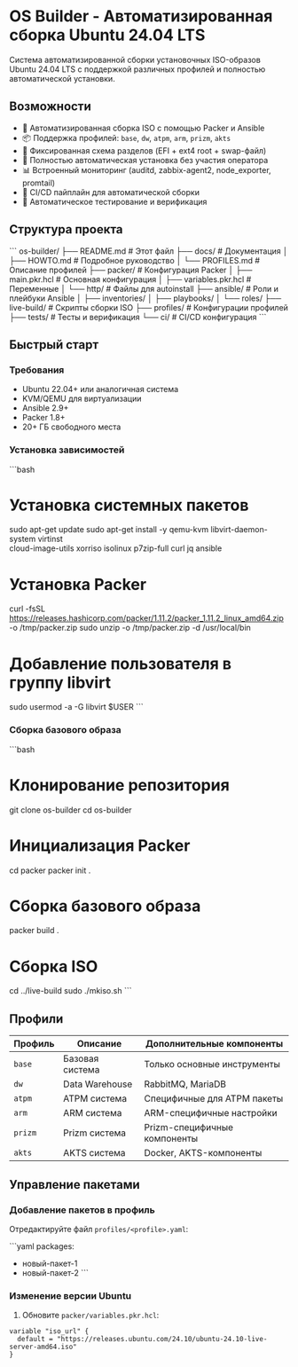 # OS Builder - Автоматизированная сборка Ubuntu 24.04 LTS

Система автоматизированной сборки установочных ISO-образов Ubuntu 24.04 LTS с поддержкой различных профилей и полностью автоматической установки.

## Возможности

- 🚀 Автоматизированная сборка ISO с помощью Packer и Ansible
- 📦 Поддержка профилей: `base`, `dw`, `atpm`, `arm`, `prizm`, `akts`
- 🔧 Фиксированная схема разделов (EFI + ext4 root + swap-файл)
- 🎯 Полностью автоматическая установка без участия оператора
- 📊 Встроенный мониторинг (auditd, zabbix-agent2, node_exporter, promtail)
- 🔄 CI/CD пайплайн для автоматической сборки
- 🧪 Автоматическое тестирование и верификация

## Структура проекта

\`\`\`
os-builder/
├── README.md                    # Этот файл
├── docs/                        # Документация
│   ├── HOWTO.md                # Подробное руководство
│   └── PROFILES.md             # Описание профилей
├── packer/                      # Конфигурация Packer
│   ├── main.pkr.hcl            # Основная конфигурация
│   ├── variables.pkr.hcl       # Переменные
│   └── http/                   # Файлы для autoinstall
├── ansible/                     # Роли и плейбуки Ansible
│   ├── inventories/
│   ├── playbooks/
│   └── roles/
├── live-build/                  # Скрипты сборки ISO
├── profiles/                    # Конфигурации профилей
├── tests/                       # Тесты и верификация
└── ci/                         # CI/CD конфигурация
\`\`\`

## Быстрый старт

### Требования

- Ubuntu 22.04+ или аналогичная система
- KVM/QEMU для виртуализации
- Ansible 2.9+
- Packer 1.8+
- 20+ ГБ свободного места

### Установка зависимостей

\`\`\`bash
# Установка системных пакетов
sudo apt-get update
sudo apt-get install -y qemu-kvm libvirt-daemon-system virtinst \
  cloud-image-utils xorriso isolinux p7zip-full curl jq ansible

# Установка Packer
curl -fsSL https://releases.hashicorp.com/packer/1.11.2/packer_1.11.2_linux_amd64.zip -o /tmp/packer.zip
sudo unzip -o /tmp/packer.zip -d /usr/local/bin

# Добавление пользователя в группу libvirt
sudo usermod -a -G libvirt $USER
\`\`\`

### Сборка базового образа

\`\`\`bash
# Клонирование репозитория
git clone <repository-url> os-builder
cd os-builder

# Инициализация Packer
cd packer
packer init .

# Сборка базового образа
packer build .

# Сборка ISO
cd ../live-build
sudo ./mkiso.sh
\`\`\`

## Профили

| Профиль | Описание | Дополнительные компоненты |
|---------|----------|---------------------------|
| `base` | Базовая система | Только основные инструменты |
| `dw` | Data Warehouse | RabbitMQ, MariaDB |
| `atpm` | ATPM система | Специфичные для ATPM пакеты |
| `arm` | ARM система | ARM-специфичные настройки |
| `prizm` | Prizm система | Prizm-специфичные компоненты |
| `akts` | AKTS система | Docker, AKTS-компоненты |

## Управление пакетами

### Добавление пакетов в профиль

Отредактируйте файл `profiles/<profile>.yaml`:

\`\`\`yaml
packages:
  - новый-пакет-1
  - новый-пакет-2
\`\`\`

### Изменение версии Ubuntu

1. Обновите `packer/variables.pkr.hcl`:
```hcl
variable "iso_url" {
  default = "https://releases.ubuntu.com/24.10/ubuntu-24.10-live-server-amd64.iso"
}
